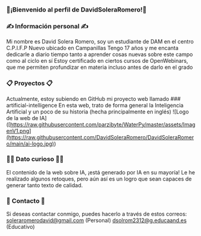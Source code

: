### 👋¡Bienvenido al perfil de DavidSoleraRomero!👋

### ✍ Información personal ✍
Mi nombre es David Solera Romero, soy un estudiante de DAM en el centro C.P.I.F.P Nuevo ubicado en Campanillas
Tengo 17 años y me encanta dedicarle a diario tiempo tanto a aprender cosas nuevas sobre este campo como al ciclo en sí
Estoy certificado en ciertos cursos de OpenWebinars, que me permiten profundizar en materia incluso antes de darlo en el grado

### 📋 Proyectos 📋
Actualmente, estoy subiendo en GitHub mi proyecto web llamado ### artificial-intelligence
En esta web, trato de forma general la Inteligencia Artificial y un poco de su historia (hecha principalmente en inglés)
![</span><span>Logo de la web de IA</span><span>]</span><span>(</span><span>[https://raw.githubusercontent.com/parzibyte/WaterPy/master/assets/ImagenV1.png](https://raw.githubusercontent.com/DavidSoleraRomero/DavidSoleraRomero/main/ai-logo.jpg)</span><span>)

### 🐱‍🏍 Dato curioso 🐱‍🏍
El contenido de la web sobre IA, ¡está generado por IA en su mayoría!
Le he realizado algunos retoques, pero aún así es un logro que sean capaces de generar tanto texto de calidad.

### 📩 Contacto 📩
Si deseas contactar conmigo, puedes hacerlo a través de estos correos:
soleraromerodavid@gmail.com (Personal)
dsolrom2312@g.educaand.es (Educativo)

<!--
**DavidSoleraRomero/DavidSoleraRomero** is a ✨ _special_ ✨ repository because its `README.md` (this file) appears on your GitHub profile.


- 🔭 I’m currently working on ...
- 🌱 I’m currently learning ...
- 👯 I’m looking to collaborate on ...
- 🤔 I’m looking for help with ...
- 💬 Ask me about ...
- 📫 How to reach me: ...
- 😄 Pronouns: ...
- ⚡ Fun fact: ...
-->
